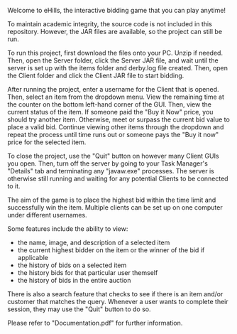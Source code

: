 Welcome to eHills, the interactive bidding game that you can play anytime! 

To maintain academic integrity, the source code is not included in this repository. However, the JAR files are available, so the project can still be run.

To run this project, first download the files onto your PC. Unzip if needed. Then, open the Server folder, click the Server JAR file, and wait until the server is set up with the items folder and derby.log file created. 
Then, open the Client folder and click the Client JAR file to start bidding. 

After running the project, enter a username for the Client that is opened. Then, select an item from the dropdown menu. View the remaining time at the counter on the bottom left-hand corner of the GUI. Then, view the current status of the item. If someone paid the "Buy it Now" price, you should try another item. Otherwise, meet or surpass the current bid value to place a valid bid. Continue viewing other items through the dropdown and repeat the process until time runs out or someone pays the "Buy it now" price for the selected item.

To close the project, use the "Quit" button on however many Client GUIs you open. Then, turn off the server by going to your Task Manager's "Details" tab and terminating any "javaw.exe" processes. The server is otherwise still running and waiting for any potential Clients to be connected to it.  

The aim of the game is to place the highest bid within the time limit and successfully win the item. Multiple clients can be set up on one computer under different usernames. 

Some features include the ability to view:
  - the name, image, and description of a selected item
  - the current highest bidder on the item or the winner of the bid if applicable
  - the history of bids on a selected item
  - the history bids for that particular user themself
  - the history of bids in the entire auction

There is also a search feature that checks to see if there is an item and/or customer that matches the query. 
Whenever a user wants to complete their session, they may use the "Quit" button to do so.

Please refer to "Documentation.pdf" for further information.
